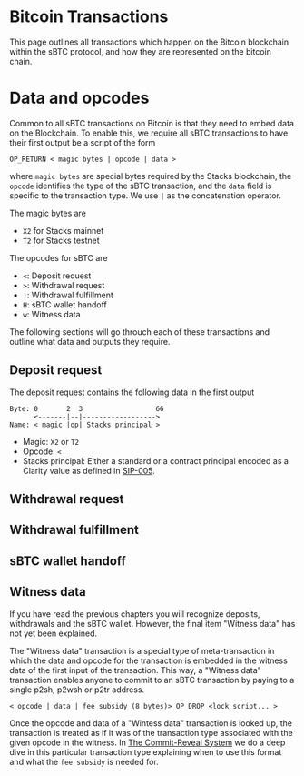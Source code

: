 # Bitcoin Transactions
This page outlines all transactions which happen on the Bitcoin blockchain within the sBTC protocol, and how they are represented on the bitcoin chain.

# Data and opcodes
Common to all sBTC transactions on Bitcoin is that they need to embed data on the Blockchain. To enable this, we require all sBTC transactions to have their first output be a script of the form
```
OP_RETURN < magic bytes | opcode | data >
```
where `magic bytes` are special bytes required by the Stacks blockchain, the `opcode` identifies the type of the sBTC transaction, and the `data` field is specific to the transaction type. We use `|` as the concatenation operator.

The magic bytes are

- `X2` for Stacks mainnet
- `T2` for Stacks testnet

The opcodes for sBTC are

- `<`: Deposit request
- `>`: Withdrawal request
- `!`: Withdrawal fulfillment
- `H`: sBTC wallet handoff
- `w`: Witness data

The following sections will go throuch each of these transactions and outline what data and outputs they require.

## Deposit request
The deposit request contains the following data in the first output
```
Byte: 0       2  3                  66
      <-------|--|------------------>
Name: < magic |op| Stacks principal >
```

- Magic: `X2` or `T2`
- Opcode: `<`
- Stacks principal: Either a standard or a contract principal encoded as a Clarity value as defined in [SIP-005](https://github.com/stacksgov/sips/blob/main/sips/sip-005/sip-005-blocks-and-transactions.md#clarity-value-representation).

## Withdrawal request

## Withdrawal fulfillment

## sBTC wallet handoff

## Witness data

If you have read the previous chapters you will recognize deposits, withdrawals and the sBTC wallet.
However, the final item "Witness data" has not yet been explained.

The "Witness data" transaction is a special type of meta-transaction in which the data and opcode for the transaction is embedded in the witness data of the first input of the transaction.
This way, a "Witness data" transaction enables anyone to commit to an sBTC transaction by paying to a single p2sh, p2wsh or p2tr address.

```
< opcode | data | fee subsidy (8 bytes)> OP_DROP <lock script... >
```

Once the opcode and data of a "Wintess data" transaction is looked up, the transaction is treated as if it was of the transaction type associated with the given opcode in the witness.
In [The Commit-Reveal System](,/sbtc-operations-commit-reveal-system.md) we do a deep dive in this particular transaction type explaining when to use this format and what the `fee subsidy` is needed for.
